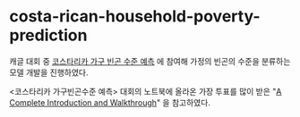 # costa-rican-household-poverty-prediction
캐글 대회 중 [코스타리카 가구 빈곤 수준 예측](https://www.kaggle.com/c/costa-rican-household-poverty-prediction) 에 참여해 가정의 빈곤의 수준을 분류하는 모델 개발을 진행하였다.  


<코스타리카 가구빈곤수준 예측> 대회의 노트북에 올라온 가장 투표를 많이 받은 "[A Complete Introduction and Walkthrough](https://www.kaggle.com/willkoehrsen/a-complete-introduction-and-walkthrough)" 을 참고하였다. 
